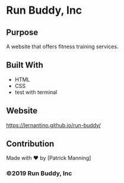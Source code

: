 # Run Buddy, Inc

## Purpose
A website that offers fitness training services. 

## Built With
* HTML
* CSS
* test with terminal

## Website
https://lernantino.github.io/run-buddy/

## Contribution
Made with ❤️ by [Patrick Manning]

### ©️2019 Run Buddy, Inc 

